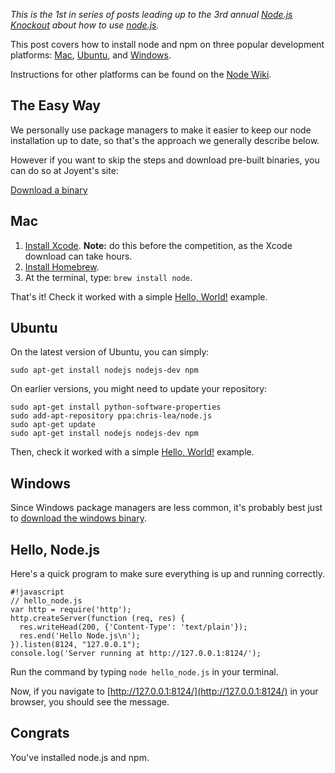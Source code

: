 _This is the 1st in series of posts leading up to the 3rd annual
[Node.js Knockout](http://nodeknockout.com) about how to use
[node.js](http://nodejs.org)._

This post covers how to install node and npm on three popular development
platforms: [Mac](#mac), [Ubuntu](#ubuntu), and [Windows](#windows).

Instructions for other platforms can be found on the
[Node Wiki](https://github.com/joyent/node/wiki/Installation).

<h2 id="easy">The Easy Way</h2>

We personally use package managers to make it easier to keep our node
installation up to date, so that's the approach we generally describe below.

However if you want to skip the steps and download pre-built binaries, you can
do so at Joyent's site:

[Download a binary](http://nodejs.org/download/)

<h2 id="mac">Mac</h2>

1. [Install Xcode](http://developer.apple.com/xcode/). **Note:** do this
   before the competition, as the Xcode download can take hours.
2. [Install Homebrew](https://github.com/mxcl/homebrew/wiki/installation).
3. At the terminal, type: `brew install node`.

That's it! Check it worked with a simple [Hello, World!](#hello) example.

<h2 id="ubuntu">Ubuntu</h2>

On the latest version of Ubuntu, you can simply:

    sudo apt-get install nodejs nodejs-dev npm

On earlier versions, you might need to update your repository:

    sudo apt-get install python-software-properties
    sudo add-apt-repository ppa:chris-lea/node.js
    sudo apt-get update
    sudo apt-get install nodejs nodejs-dev npm

Then, check it worked with a simple [Hello, World!](#hello) example.

<h2 id="windows">Windows</h2>

Since Windows package managers are less common, it's probably best
just to [download the windows binary](http://nodejs.org/download/).

<h2 id="hello">Hello, Node.js</h2>

Here's a quick program to make sure everything is up and running correctly.

    #!javascript
    // hello_node.js
    var http = require('http');
    http.createServer(function (req, res) {
      res.writeHead(200, {'Content-Type': 'text/plain'});
      res.end('Hello Node.js\n');
    }).listen(8124, "127.0.0.1");
    console.log('Server running at http://127.0.0.1:8124/');

Run the command by typing `node hello_node.js` in your terminal.

Now, if you navigate to [http://127.0.0.1:8124/](http://127.0.0.1:8124/)
in your browser, you should see the message.

## Congrats

You've installed node.js and npm.
